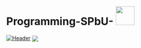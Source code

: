 # Programming-SPbU-  <img src="https://uploads-ssl.webflow.com/5dd5b1adcd567c62a35dffb8/5e6796fdb8d9bb603797f20d_GXBKL-A6A1EJJLTS.gif" width="50px">
[![Header](https://images.unsplash.com/photo-1494178270175-e96de2971df9?ixlib=rb-1.2.1&ixid=eyJhcHBfaWQiOjEyMDd9&w=1000&q=80 "Header")](https://some-url.dev/)
<img align="center" src="https://github-readme-stats.vercel.app/api/top-langs/?username=<USERNAME>&theme=<THEME_NAME>" />

